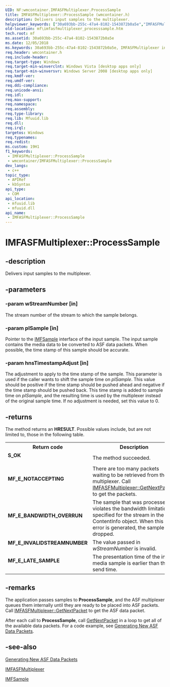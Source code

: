 ```yaml
---
UID: NF:wmcontainer.IMFASFMultiplexer.ProcessSample
title: IMFASFMultiplexer::ProcessSample (wmcontainer.h)
description: Delivers input samples to the multiplexer.
helpviewer_keywords: ["30a693bb-255c-47a4-8102-1543872b0a5e","IMFASFMultiplexer interface [Media Foundation]","ProcessSample method","IMFASFMultiplexer.ProcessSample","IMFASFMultiplexer::ProcessSample","ProcessSample","ProcessSample method [Media Foundation]","ProcessSample method [Media Foundation]","IMFASFMultiplexer interface","mf.imfasfmultiplexer_processsample","wmcontainer/IMFASFMultiplexer::ProcessSample"]
old-location: mf\imfasfmultiplexer_processsample.htm
tech.root: mf
ms.assetid: 30a693bb-255c-47a4-8102-1543872b0a5e
ms.date: 12/05/2018
ms.keywords: 30a693bb-255c-47a4-8102-1543872b0a5e, IMFASFMultiplexer interface [Media Foundation],ProcessSample method, IMFASFMultiplexer.ProcessSample, IMFASFMultiplexer::ProcessSample, ProcessSample, ProcessSample method [Media Foundation], ProcessSample method [Media Foundation],IMFASFMultiplexer interface, mf.imfasfmultiplexer_processsample, wmcontainer/IMFASFMultiplexer::ProcessSample
req.header: wmcontainer.h
req.include-header: 
req.target-type: Windows
req.target-min-winverclnt: Windows Vista [desktop apps only]
req.target-min-winversvr: Windows Server 2008 [desktop apps only]
req.kmdf-ver: 
req.umdf-ver: 
req.ddi-compliance: 
req.unicode-ansi: 
req.idl: 
req.max-support: 
req.namespace: 
req.assembly: 
req.type-library: 
req.lib: Mfuuid.lib
req.dll: 
req.irql: 
targetos: Windows
req.typenames: 
req.redist: 
ms.custom: 19H1
f1_keywords:
 - IMFASFMultiplexer::ProcessSample
 - wmcontainer/IMFASFMultiplexer::ProcessSample
dev_langs:
 - c++
topic_type:
 - APIRef
 - kbSyntax
api_type:
 - COM
api_location:
 - mfuuid.lib
 - mfuuid.dll
api_name:
 - IMFASFMultiplexer::ProcessSample
---
```


# IMFASFMultiplexer::ProcessSample


## -description

Delivers input samples to the multiplexer.

## -parameters

### -param wStreamNumber [in]

The stream number of the stream to which the sample belongs.

### -param pISample [in]

Pointer to the <a href="/windows/desktop/api/mfobjects/nn-mfobjects-imfsample">IMFSample</a> interface of the input sample. The input sample contains the media data to be converted to ASF data packets. When possible, the time stamp of this sample should be accurate.

### -param hnsTimestampAdjust [in]

The adjustment to apply to the time stamp of the sample. This parameter is used if the caller wants to shift the sample time on <i>pISample</i>. This value should be positive if the time stamp should be pushed ahead and negative if the time stamp should be pushed back. This time stamp is added to sample time on <i>pISample</i>, and the resulting time is used by the multiplexer instead of the original sample time. If no adjustment is needed, set this value to 0.

## -returns

The method returns an <b>HRESULT</b>. Possible values include, but are not limited to, those in the following table.
          

<table>
<tr>
<th>Return code</th>
<th>Description</th>
</tr>
<tr>
<td width="40%">
<dl>
<dt><b>S_OK</b></dt>
</dl>
</td>
<td width="60%">
The method succeeded.
              

</td>
</tr>
<tr>
<td width="40%">
<dl>
<dt><b>MF_E_NOTACCEPTING</b></dt>
</dl>
</td>
<td width="60%">
There are too many packets waiting to be retrieved from the multiplexer. Call <a href="/windows/desktop/api/wmcontainer/nf-wmcontainer-imfasfmultiplexer-getnextpacket">IMFASFMultiplexer::GetNextPacket</a> to get the packets.

</td>
</tr>
<tr>
<td width="40%">
<dl>
<dt><b>MF_E_BANDWIDTH_OVERRUN</b></dt>
</dl>
</td>
<td width="60%">
The sample that was processed violates the bandwidth limitations specified for the stream in the ASF ContentInfo object. When this error is generated, the sample is dropped.
              

</td>
</tr>
<tr>
<td width="40%">
<dl>
<dt><b>MF_E_INVALIDSTREAMNUMBER</b></dt>
</dl>
</td>
<td width="60%">
The value passed in <i>wStreamNumber</i> is invalid.
              

</td>
</tr>
<tr>
<td width="40%">
<dl>
<dt><b>MF_E_LATE_SAMPLE</b></dt>
</dl>
</td>
<td width="60%">
The presentation time of the input media sample is earlier than the send time.
              

</td>
</tr>
</table>

## -remarks

The application passes samples to <b>ProcessSample</b>, and the ASF multiplexer queues them internally until they are ready to be placed into ASF packets. Call <a href="/windows/desktop/api/wmcontainer/nf-wmcontainer-imfasfmultiplexer-getnextpacket">IMFASFMultiplexer::GetNextPacket</a> to get the ASF data packet.
      

After each call to <b>ProcessSample</b>, call <a href="/windows/desktop/api/wmcontainer/nf-wmcontainer-imfasfmultiplexer-getnextpacket">GetNextPacket</a> in a loop to get all of the available data packets. For a code example, see <a href="/windows/desktop/medfound/generating-new-asf-data-packets">Generating New ASF Data Packets</a>.

## -see-also

<a href="/windows/desktop/medfound/generating-new-asf-data-packets">Generating New ASF Data Packets</a>



<a href="/windows/desktop/api/wmcontainer/nn-wmcontainer-imfasfmultiplexer">IMFASFMultiplexer</a>



<a href="/windows/desktop/api/mfobjects/nn-mfobjects-imfsample">IMFSample</a>

